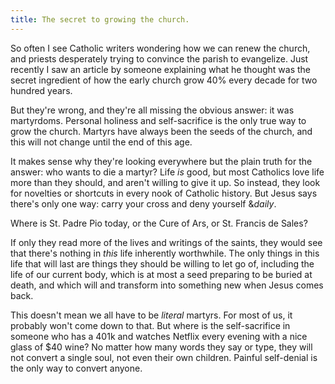 ```yaml
---
title: The secret to growing the church.
---
```


So often I see Catholic writers wondering how we can renew the church, and priests desperately trying to convince the parish to evangelize. Just recently I saw an article by someone explaining what he thought was the secret ingredient of how the early church grow 40% every decade for two hundred years.

But they're wrong, and they're all missing the obvious answer: it was martyrdoms. Personal holiness and self-sacrifice is the only true way to grow the church. Martyrs have always been the seeds of the church, and this will not change until the end of this age.

It makes sense why they're looking everywhere but the plain truth for the answer: who wants to die a martyr? Life *is* good, but most Catholics love life more than they should, and aren't willing to give it up. So instead, they look for novelties or shortcuts in every nook of Catholic history. But Jesus says there's only one way: carry your cross and deny yourself &*daily*.

Where is St. Padre Pio today, or the Cure of Ars, or St. Francis de Sales?

If only they read more of the lives and writings of the saints, they would see that there's nothing in *this* life inherently worthwhile. The only things in this life that will last are things they should be willing to let go of, including the life of our current body, which is at most a seed preparing to be buried at death, and which will and transform into something new when Jesus comes back.

This doesn't mean we all have to be *literal* martyrs. For most of us, it probably won't come down to that. But where is the self-sacrifice in someone who has a 401k and watches Netflix every evening with a nice glass of $40 wine? No matter how many words they say or type, they will not convert a single soul, not even their own children. Painful self-denial is the only way to convert anyone.
